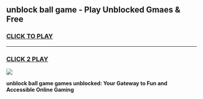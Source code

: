 
## unblock ball game - Play Unblocked Gmaes & Free
<h3>
<a href="https://premium.freeplayer.one?title=unblock_ball_game&ref=19F">CLICK TO PLAY</a></h3>
<hr>

<h3>
<a href="https://premium.freeplayer.one?title=unblock_ball_game&ref=19F">CLICK 2 PLAY</a>
  
</h3>

<a href="https://premium.freeplayer.one?title=unblock_ball_game&ref=19F/"><img src="https://clearcache.store/games.png"></a>


**unblock ball game games unblocked: Your Gateway to Fun and Accessible Online Gaming**
